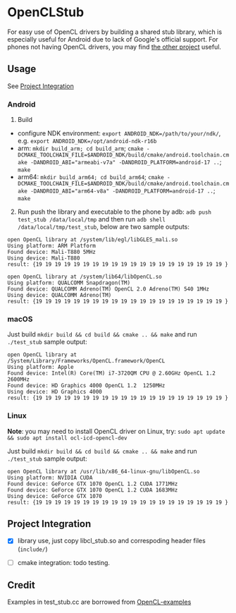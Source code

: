 # OpenCLStub

For easy use of OpenCL drivers by building a shared stub library, which is especially useful for Android due to lack of Google's official support. For phones not having OpenCL drivers, you may find [the other project](https://github.com/csarron/PhoneVendorBlobs) useful.

## Usage
See [Project Integration](#project-integration)
### Android
1. Build
- configure NDK environment:
`export ANDROID_NDK=/path/to/your/ndk/`, e.g. `export ANDROID_NDK=/opt/android-ndk-r16b`
- arm:
`mkdir build_arm; cd build_arm`;
`cmake -DCMAKE_TOOLCHAIN_FILE=$ANDROID_NDK/build/cmake/android.toolchain.cmake -DANDROID_ABI="armeabi-v7a" -DANDROID_PLATFORM=android-17 ..`;
`make`
- arm64:
`mkdir build_arm64; cd build_arm64`;
`cmake -DCMAKE_TOOLCHAIN_FILE=$ANDROID_NDK/build/cmake/android.toolchain.cmake -DANDROID_ABI="arm64-v8a" -DANDROID_PLATFORM=android-17 ..`;
`make`
2. Run
push the library and executable to the phone by adb: `adb push test_stub /data/local/tmp` and then run `adb shell /data/local/tmp/test_stub`, below are two sample outputs:

```
open OpenCL library at /system/lib/egl/libGLES_mali.so
Using platform: ARM Platform
Found device: Mali-T880 5MHz
Using device: Mali-T880
result: {19 19 19 19 19 19 19 19 19 19 19 19 19 19 19 19 19 19 19 19 }

open OpenCL library at /system/lib64/libOpenCL.so
Using platform: QUALCOMM Snapdragon(TM)
Found device: QUALCOMM Adreno(TM) OpenCL 2.0 Adreno(TM) 540 1MHz
Using device: QUALCOMM Adreno(TM)
result: {19 19 19 19 19 19 19 19 19 19 19 19 19 19 19 19 19 19 19 19 }
```

### macOS

Just build `mkdir build && cd build && cmake .. && make` and run `./test_stub`
sample output:

```
open OpenCL library at /System/Library/Frameworks/OpenCL.framework/OpenCL
Using platform: Apple
Found device: Intel(R) Core(TM) i7-3720QM CPU @ 2.60GHz OpenCL 1.2  2600MHz
Found device: HD Graphics 4000 OpenCL 1.2  1250MHz
Using device: HD Graphics 4000
result: {19 19 19 19 19 19 19 19 19 19 19 19 19 19 19 19 19 19 19 19 }
```

### Linux

**Note**: you may need to install OpenCL driver on Linux, try: `sudo apt update &&
sudo apt install ocl-icd-opencl-dev`

Just build `mkdir build && cd build && cmake .. && make` and run `./test_stub`
sample output:

```
open OpenCL library at /usr/lib/x86_64-linux-gnu/libOpenCL.so
Using platform: NVIDIA CUDA
Found device: GeForce GTX 1070 OpenCL 1.2 CUDA 1771MHz
Found device: GeForce GTX 1070 OpenCL 1.2 CUDA 1683MHz
Using device: GeForce GTX 1070
result: {19 19 19 19 19 19 19 19 19 19 19 19 19 19 19 19 19 19 19 19 }
```

## Project Integration
- [x] library use, just copy libcl_stub.so and correspoding header files (`include/`)
- [ ] cmake integration: todo testing.


## Credit
Examples in test_stub.cc are borrowed from [OpenCL-examples](https://github.com/Dakkers/OpenCL-examples/blob/master/example00/main.cpp)


